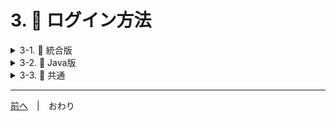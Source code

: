 # 3. 🥒 ログイン方法

<details>
<summary>3-1. 🥒 統合版</summary>

## 3-1-1. 🥒 共通

1. マイクラを起動する
2. 「遊ぶ」を選択
3. 「サーバー」を選択

## 3-1-2. 🥒 ニンテンドースイッチ版の方

[ニンテンドースイッチの場合はこちら](3-join__switch.md)

## 3-1-3. 🥒 その他の統合版の方

1. 特集サーバーの画面の左側を一番下までスクロールする
2. 「サーバーを追加」を選択
3. 「サーバー名」「サーバーアドレス」「ポート」の入力欄が表示される
4. 「3-3. 🥒 共通」を読む

</details>

<details>
<summary>3-2. 🥒 Java版</summary>

1. マイクラを起動する
2. 「マルチプレイ」を選択
3. 「サーバーを追加」を選択
4. 「3-3. 🥒 共通」を読む

</details>

<details>
<summary>3-3. 🥒 共通</summary>

⚠ 河童が **「マインクラフトの配信」をしているとき** に「チャットで」教えてね！

1. [@kawarabeecma](https://twitter.com/KawarabeEcma)をフォローしてください。 [@kawarabeecma](https://twitter.com/KawarabeEcma)から DM が来たら、「0918 マイクラ参加希望」と送ってください。必要な情報をお知らせします。
2. 送られた情報を使って、サーバに 1 度だけログインしようとしてください。なお、**初回は必ず失敗**します。
3. YouTube のコメント欄に「ログインを試しました」とコメントしてくれれば、ログインできるように設定します。
4. 再度ログインしようとしてください。ログインできたら以降は普通にログインできます。

<details>
<summary>🚨 統合版で Abandoned connection closed と出た時</summary>

情報提供：BE.Watage_2015

---

「Server list」で「Connect to a Server」の下に、今回参加したい河童エクマのサーバーがあるか確認します。

### 3-3-1. 🥒 ない場合

1. 「Connect to a Server」 を選択
2. 「Server Address」「Server Port」を書いて保存を選択
3. 「Add to Server List」 を ON にする（バーが右側）
4. 送信する
5. すぐに反映されない可能性があるので時間をおいてから参加する

### 3-3-2. 🥒 ある場合

1. すぐに反映されない可能性があるので時間をおいてから参加する

### 3-3-3. 🥒 それでも Switch で入れない場合

1. Switch の設定を開く
2. インターネットを選択
3. 接続テストを選択
4. NAT タイプが B、C だと入れない可能性がある
5. インターネット設定を選択
6. 設定の変更を選択
7. 有線 LAN ルーターなら有線接続を選択
8. モデムなら使ってる WiFi を選択
9. IP アドレス設定を選択
10. 手動に変更
11. IP アドレスを変更する必要がある（この IP アドレスはルーターやメーカーによって変わるので調べてもらう）

参考：<https://minecraft-kouryaku.com/how-to-fix-ip-address-for-switch>

</details>
</details>

---

[前へ](./2-switch.md)　|　おわり
